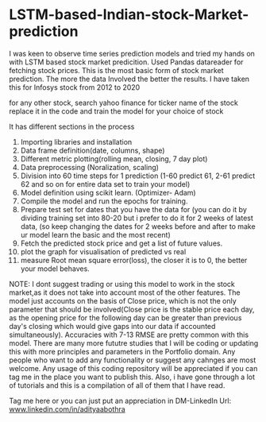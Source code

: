 # LSTM-based-Indian-stock-Market-prediction
I was keen to observe time series prediction models and tried my hands on with LSTM based stock market predicition.
Used Pandas datareader for fetching stock prices.
This is the most basic form of stock market prediction. 
The more the data Involved the better the results.
I have taken this for Infosys stock from 2012 to 2020

for any other stock, search yahoo finance for ticker name of the stock replace it in the code and train the model for your choice of stock

It has different sections in the process
1. Importing libraries and installation
2. Data frame definition(date, columns, shape)
3. Different metric plotting(rolling mean, closing, 7 day plot)
4. Data preprocessing (Noralization, scaling)
5. Division into 60 time steps for 1 prediction  (1-60 predict 61, 2-61 predict 62 and so on for entire data set to train your model)
6. Model definition using scikit learn. (Optimizer- Adam)
7. Compile the model and run the epochs for training.
8. Prepare test set for dates that you have the data for (you can do it by dividing training set into 80-20 but i prefer to do it for 2 weeks of latest data,
                                                        (so keep changing the dates for 2 weeks before and after to make ur model learn the basic and the most recent)
9. Fetch the predicted stock price and get a list of future values.
10. plot the graph for visualisation of predicted vs real 
11. measure Root mean square error(loss), the closer it is to 0, the better your model behaves.


NOTE: I dont suggest trading or using this model to work in the stock market,as it does not take into account most of the other features. The model just accounts on the basis of Close price, which is not the only parameter that should be involved(Close price is the stable price each day, as the opening price for the following day can be greater than previous day's closing which would give gaps into our data if accounted simultaneously). Accuracies with 7-13 RMSE are pretty common with this model. There are many more fututre studies that I will be coding or updating this with more principles and parameters in the Portfolio domain. Any people who want to add any functionality or suggest any cahnges are most welcome. Any usage of this coding repository will be appreciated if you can tag me in the place you want to publish this. Also, i have gone through a lot of tutorials and this is a compilation of all of them that I have read.

Tag me here or you can just put an appreciation in DM-LinkedIn Url:
www.linkedin.com/in/adityaabothra
